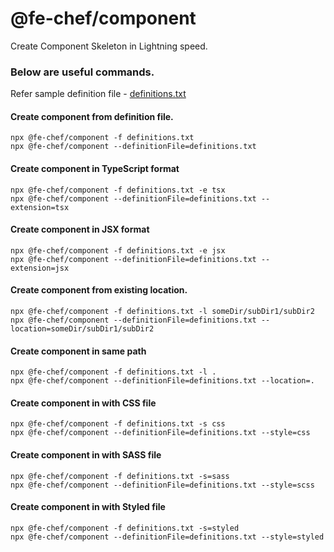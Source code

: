 # @fe-chef/component
Create Component Skeleton in Lightning speed.

### Below are useful commands.

Refer sample definition file - 	[definitions.txt](https://raw.githubusercontent.com/web-slate/chef-component/main/definitions.txt)

#### Create component from definition file.
```
npx @fe-chef/component -f definitions.txt
npx @fe-chef/component --definitionFile=definitions.txt
```

#### Create component in TypeScript format
```
npx @fe-chef/component -f definitions.txt -e tsx
npx @fe-chef/component --definitionFile=definitions.txt --extension=tsx
```

#### Create component in JSX format
```
npx @fe-chef/component -f definitions.txt -e jsx
npx @fe-chef/component --definitionFile=definitions.txt --extension=jsx
```

#### Create component from existing location.
```
npx @fe-chef/component -f definitions.txt -l someDir/subDir1/subDir2
npx @fe-chef/component --definitionFile=definitions.txt --location=someDir/subDir1/subDir2
```

#### Create component in same path
```
npx @fe-chef/component -f definitions.txt -l .
npx @fe-chef/component --definitionFile=definitions.txt --location=.
```

#### Create component in with CSS file
```
npx @fe-chef/component -f definitions.txt -s css
npx @fe-chef/component --definitionFile=definitions.txt --style=css
```

#### Create component in with SASS file
```
npx @fe-chef/component -f definitions.txt -s=sass
npx @fe-chef/component --definitionFile=definitions.txt --style=scss
```

#### Create component in with Styled file
```
npx @fe-chef/component -f definitions.txt -s=styled
npx @fe-chef/component --definitionFile=definitions.txt --style=styled
```